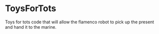 ToysForTots
===========

Toys for tots code that will allow the flamenco robot to pick up the present and hand it to the marine.
